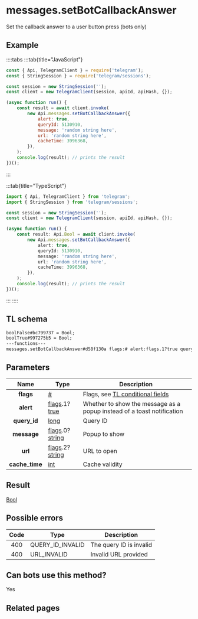 # messages.setBotCallbackAnswer

Set the callback answer to a user button press (bots only)

## Example

::::tabs
:::tab{title="JavaScript"}

```js
const { Api, TelegramClient } = require('telegram');
const { StringSession } = require('telegram/sessions');

const session = new StringSession('');
const client = new TelegramClient(session, apiId, apiHash, {});

(async function run() {
    const result = await client.invoke(
        new Api.messages.setBotCallbackAnswer({
            alert: true,
            queryId: 5130910,
            message: 'random string here',
            url: 'random string here',
            cacheTime: 3996368,
        }),
    );
    console.log(result); // prints the result
})();
```

:::

:::tab{title="TypeScript"}

```ts
import { Api, TelegramClient } from 'telegram';
import { StringSession } from 'telegram/sessions';

const session = new StringSession('');
const client = new TelegramClient(session, apiId, apiHash, {});

(async function run() {
    const result: Api.Bool = await client.invoke(
        new Api.messages.setBotCallbackAnswer({
            alert: true,
            queryId: 5130910,
            message: 'random string here',
            url: 'random string here',
            cacheTime: 3996368,
        }),
    );
    console.log(result); // prints the result
})();
```

:::
::::

## TL schema

```txt
boolFalse#bc799737 = Bool;
boolTrue#997275b5 = Bool;
---functions---
messages.setBotCallbackAnswer#d58f130a flags:# alert:flags.1?true query_id:long message:flags.0?string url:flags.2?string cache_time:int = Bool;
```

## Parameters

|      Name      | Type                                                                                                                              | Description                                                                                             |
| :------------: | --------------------------------------------------------------------------------------------------------------------------------- | ------------------------------------------------------------------------------------------------------- |
|   **flags**    | [#](https://core.telegram.org/type/%23)                                                                                           | Flags, see [TL conditional fields](https://core.telegram.org/mtproto/TL-combinators#conditional-fields) |
|   **alert**    | [flags](https://core.telegram.org/mtproto/TL-combinators#conditional-fields).1?[true](https://core.telegram.org/constructor/true) | Whether to show the message as a popup instead of a toast notification                                  |
|  **query_id**  | [long](https://core.telegram.org/type/long)                                                                                       | Query ID                                                                                                |
|  **message**   | [flags](https://core.telegram.org/mtproto/TL-combinators#conditional-fields).0?[string](https://core.telegram.org/type/string)    | Popup to show                                                                                           |
|    **url**     | [flags](https://core.telegram.org/mtproto/TL-combinators#conditional-fields).2?[string](https://core.telegram.org/type/string)    | URL to open                                                                                             |
| **cache_time** | [int](https://core.telegram.org/type/int)                                                                                         | Cache validity                                                                                          |

## Result

[Bool](https://core.telegram.org/type/Bool)

## Possible errors

| Code | Type             | Description             |
| :--: | ---------------- | ----------------------- |
| 400  | QUERY_ID_INVALID | The query ID is invalid |
| 400  | URL_INVALID      | Invalid URL provided    |

## Can bots use this method?

Yes

## Related pages
